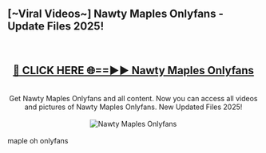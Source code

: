 <h2>[~Viral Videos~] Nawty Maples Onlyfans - Update Files 2025!</h2>
<br>
<div align="center">
<h2><a href="https://betterlinks.top/A2PfLJ" rel="nofollow">🔴 CLICK HERE 🌐==►► Nawty Maples Onlyfans</a></h2>
<br>
Get Nawty Maples Onlyfans and all content. Now you can access all videos and pictures of Nawty Maples Onlyfans. New Updated Files 2025!
<br>
<br>
<a href="https://betterlinks.top/A2PfLJ" rel="nofollow" data-target="animated-image.originalLink"><img src="https://i.ibb.co.com/WyWwxjT/player-gif2.gif" alt="Nawty Maples Onlyfans" style="max-width: 100%; display: inline-block;" data-target="animated-image.originalImage"></a>
</div>
<br>
maple oh onlyfans